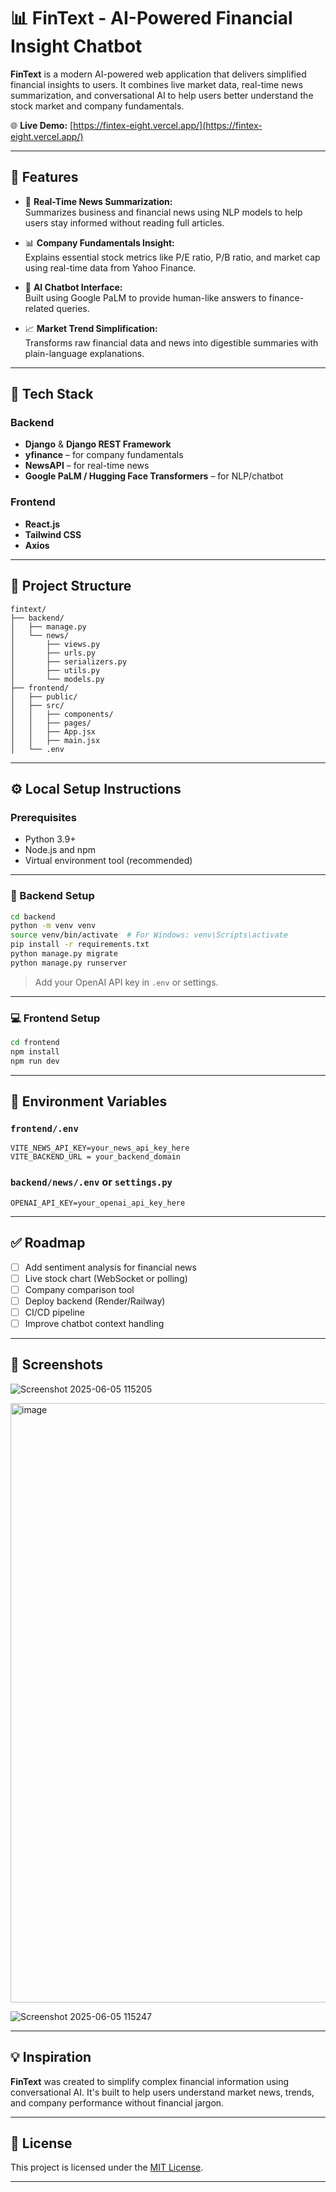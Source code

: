# 📊 FinText - AI-Powered Financial Insight Chatbot

**FinText** is a modern AI-powered web application that delivers simplified financial insights to users. It combines live market data, real-time news summarization, and conversational AI to help users better understand the stock market and company fundamentals.

🌐 **Live Demo:** [https://fintex-eight.vercel.app/](https://fintex-eight.vercel.app/)

---

## 🚀 Features

- 📰 **Real-Time News Summarization:**  
  Summarizes business and financial news using NLP models to help users stay informed without reading full articles.

- 📊 **Company Fundamentals Insight:**  
  Explains essential stock metrics like P/E ratio, P/B ratio, and market cap using real-time data from Yahoo Finance.

- 💬 **AI Chatbot Interface:**  
  Built using Google PaLM to provide human-like answers to finance-related queries.

- 📈 **Market Trend Simplification:**  
  Transforms raw financial data and news into digestible summaries with plain-language explanations.

---

## 🧱 Tech Stack

### Backend

- **Django** & **Django REST Framework**
- **yfinance** – for company fundamentals
- **NewsAPI** – for real-time news
- **Google PaLM / Hugging Face Transformers** – for NLP/chatbot

### Frontend

- **React.js**
- **Tailwind CSS**
- **Axios**

---

## 📂 Project Structure

```
fintext/
├── backend/
│   ├── manage.py
│   └── news/
│       ├── views.py
│       ├── urls.py
│       ├── serializers.py
│       ├── utils.py
│       └── models.py
├── frontend/
│   ├── public/
│   ├── src/
│   │   ├── components/
│   │   ├── pages/
│   │   ├── App.jsx
│   │   ├── main.jsx
│   └── .env
```

---

## ⚙️ Local Setup Instructions

### Prerequisites

- Python 3.9+
- Node.js and npm
- Virtual environment tool (recommended)

---

### 🔧 Backend Setup

```bash
cd backend
python -m venv venv
source venv/bin/activate  # For Windows: venv\Scripts\activate
pip install -r requirements.txt
python manage.py migrate
python manage.py runserver
```

> Add your OpenAI API key in `.env` or settings.

---

### 💻 Frontend Setup

```bash
cd frontend
npm install
npm run dev
```

---

## 🔐 Environment Variables

### `frontend/.env`

```env
VITE_NEWS_API_KEY=your_news_api_key_here
VITE_BACKEND_URL = your_backend_domain
```

### `backend/news/.env` or `settings.py`

```env
OPENAI_API_KEY=your_openai_api_key_here
```

---

## ✅ Roadmap

- [ ] Add sentiment analysis for financial news
- [ ] Live stock chart (WebSocket or polling)
- [ ] Company comparison tool
- [ ] Deploy backend (Render/Railway)
- [ ] CI/CD pipeline
- [ ] Improve chatbot context handling

---

## 📸 Screenshots


![Screenshot 2025-06-05 115205](https://github.com/user-attachments/assets/58efb612-0c66-41b9-879d-af920574d5ce)

<img width="959" alt="image" src="https://github.com/user-attachments/assets/8ba12465-4853-409d-a632-febe6321b4d3" />

![Screenshot 2025-06-05 115247](https://github.com/user-attachments/assets/bd199f24-dc12-4700-a46f-df0114fc9082)




---

## 💡 Inspiration

**FinText** was created to simplify complex financial information using conversational AI. It's built to help users understand market news, trends, and company performance without financial jargon.

---

## 📝 License

This project is licensed under the [MIT License](https://opensource.org/licenses/MIT).

---

